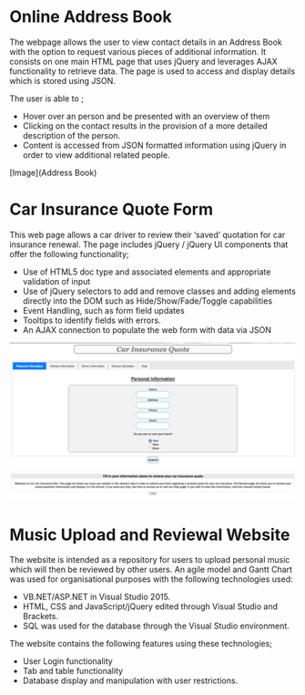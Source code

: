 # Online Address Book

The webpage allows the user to view contact details in an Address Book with the option to request various pieces of additional information. It consists on one main HTML page that uses jQuery and leverages AJAX functionality to retrieve data. The page is used to access and display details which is stored using JSON.

The user is able to ;
 - Hover over an person and be presented with an overview of them
 - Clicking on the contact results in the provision of a more detailed description of the person.
 - Content is accessed from JSON formatted information using jQuery in order to view additional related people.
 
 [Image](Address Book)
 
 # Car Insurance Quote Form
 
This web page allows a car driver to review their ‘saved’ quotation for car insurance renewal. The page includes jQuery / jQuery UI components that offer the following functionality;
- Use of HTML5 doc type and associated elements and appropriate validation of input
- Use of jQuery selectors to add and remove classes and adding elements directly into the DOM such as Hide/Show/Fade/Toggle capabilities
- Event Handling, such as form field updates
- Tooltips to identify fields with errors.
- An AJAX connection to populate the web form with data via JSON

 ![Image](carins.png)
 
 # Music Upload and Reviewal Website

The website is intended as a repository for users to upload personal music which will then be reviewed by other users. An agile model and Gantt Chart was used for organisational purposes with the following technologies used: 
- VB.NET/ASP.NET in Visual Studio 2015. 
- HTML, CSS and JavaScript/jQuery edited through Visual Studio and Brackets.
- SQL was used for the database through the Visual Studio environment.

The website contains the following features using these technologies;
- User Login functionality
- Tab and table functionality
- Database display and manipulation with user restrictions.
